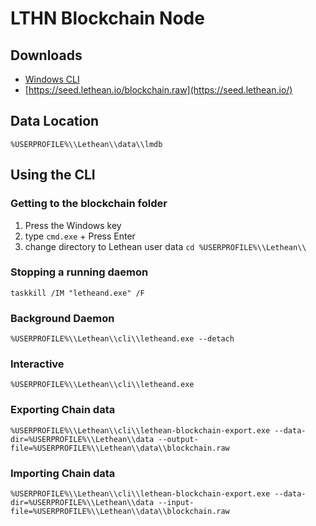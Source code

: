 # LTHN Blockchain Node

## Downloads

- [Windows CLI](https://github.com/letheanVPN/blockchain-iz/releases/latest/download/windows.tar)
- [https://seed.lethean.io/blockchain.raw](https://seed.lethean.io/)

## Data Location

```shell
%USERPROFILE%\\Lethean\\data\\lmdb 
```

## Using the CLI

### Getting to the blockchain folder

1. Press the Windows key
2. type `cmd.exe` + Press Enter
3. change directory to Lethean user data `cd %USERPROFILE%\\Lethean\\`

### Stopping a running daemon

```shell
taskkill /IM "letheand.exe" /F
```

### Background Daemon
```shell
%USERPROFILE%\\Lethean\\cli\\letheand.exe --detach
```

### Interactive
```shell
%USERPROFILE%\\Lethean\\cli\\letheand.exe
```

### Exporting Chain data
```shell
%USERPROFILE%\\Lethean\\cli\\lethean-blockchain-export.exe --data-dir=%USERPROFILE%\\Lethean\\data --output-file=%USERPROFILE%\\Lethean\\data\\blockchain.raw
```

### Importing Chain data

```shell
%USERPROFILE%\\Lethean\\cli\\lethean-blockchain-export.exe --data-dir=%USERPROFILE%\\Lethean\\data --input-file=%USERPROFILE%\\Lethean\\data\\blockchain.raw
```
